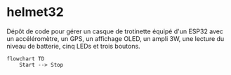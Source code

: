 # helmet32

Dépôt de code pour gérer un casque de trotinette équipé d'un ESP32 avec un accéléromètre, un GPS, un affichage OLED, un ampli 3W, une lecture du niveau de batterie, cinq LEDs et trois boutons.

```mermaid
flowchart TD
    Start --> Stop
```
